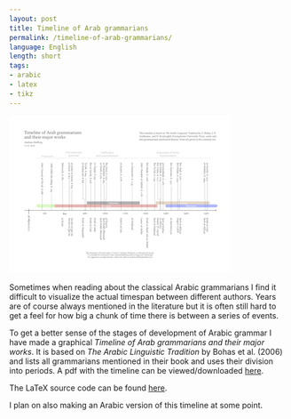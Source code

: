 ```yaml
---
layout: post
title: Timeline of Arab grammarians
permalink: /timeline-of-arab-grammarians/
language: English
length: short
tags:
- arabic
- latex
- tikz
---
```


![thumbnail](/images/alt-timeline.thumbnail.png)

Sometimes when reading about the classical Arabic grammarians I find it difficult to visualize the actual timespan between different authors. Years are of course always mentioned in the literature but it is often still hard to get a feel for how big a chunk of time there is between a series of events. 


To get a better sense of the stages of development of Arabic grammar I have made a graphical *Timeline of Arab grammarians and their major works*. It is based on *The Arabic Linguistic Tradition* by Bohas et al. (2006) and lists all grammarians mentioned in their book and uses their division into periods. A pdf with the timeline can be viewed/downloaded [here](https://github.com/andreasmhallberg/alt-timeline/master/alt-timeline.pdf).

The LaTeX source code can be found [here](https://github.com/andreasmhallberg/alt-timeline/blob/master/alt-timeline.tex). 

I plan on also making an Arabic version of this timeline at some point.
